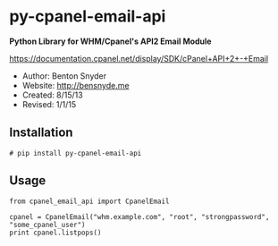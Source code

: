 py-cpanel-email-api
===================

**Python Library for WHM/Cpanel's API2 Email Module** 

https://documentation.cpanel.net/display/SDK/cPanel+API+2+-+Email

- Author: Benton Snyder
- Website: http://bensnyde.me
- Created: 8/15/13
- Revised: 1/1/15

Installation
---
```
# pip install py-cpanel-email-api
```

Usage
---
```
from cpanel_email_api import CpanelEmail

cpanel = CpanelEmail("whm.example.com", "root", "strongpassword", "some_cpanel_user")
print cpanel.listpops()
```
